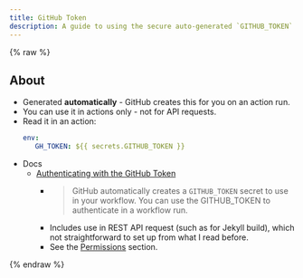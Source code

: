 ```yaml
---
title: GitHub Token
description: A guide to using the secure auto-generated `GITHUB_TOKEN` token in workflows
---
```


{% raw %}

## About

- Generated **automatically** - GitHub creates this for you on an action run.
- You can use it in actions only - not for API requests.
- Read it in an action:
     ```yaml
     env:
        GH_TOKEN: ${{ secrets.GITHUB_TOKEN }}
     ````
- Docs
    - [Authenticating with the GitHub Token](https://docs.github.com/en/actions/reference/authentication-in-a-workflow)
        - > GitHub automatically creates a `GITHUB_TOKEN` secret to use in your workflow. You can use the GITHUB_TOKEN to authenticate in a workflow run.
        - Includes use in REST API request (such as for Jekyll build), which not straightforward to set up from what I read before.
        - See the [Permissions](https://docs.github.com/en/actions/reference/authentication-in-a-workflow#permissions-for-the-github_token) section.

{% endraw %}
